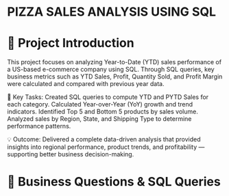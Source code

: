# PIZZA SALES ANALYSIS USING SQL 
# 📝 Project Introduction

This project focuses on analyzing Year-to-Date (YTD) sales performance of a US-based e-commerce company using SQL.
Through SQL queries, key business metrics such as YTD Sales, Profit, Quantity Sold, and Profit Margin were calculated and compared with previous year data.

🎯 Key Tasks:
Created SQL queries to compute YTD and PYTD Sales for each category.
Calculated Year-over-Year (YoY) growth and trend indicators.
Identified Top 5 and Bottom 5 products by sales volume.
Analyzed sales by Region, State, and Shipping Type to determine performance patterns.

💡 Outcome:
Delivered a complete data-driven analysis that provided insights into regional performance, product trends, and profitability — supporting better business decision-making.


# 📂 Business Questions & SQL Queries
